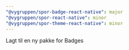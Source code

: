 ```yaml
---
"@vygruppen/spor-badge-react-native": major
"@vygruppen/spor-react-native": minor
"@vygruppen/spor-theme-react-native": minor
---
```


Lagt til en ny pakke for Badges
